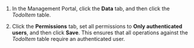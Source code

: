 

1. In the Management Portal, click the **Data** tab, and then click the _TodoItem_ table.

2. Click the **Permissions** tab, set all permissions to **Only authenticated users**, and then click **Save**. This ensures that all operations against the _TodoItem_ table require an authenticated user.
